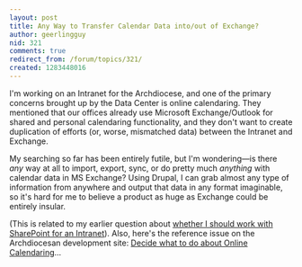 ```yaml
---
layout: post
title: Any Way to Transfer Calendar Data into/out of Exchange?
author: geerlingguy
nid: 321
comments: true
redirect_from: /forum/topics/321/
created: 1283448016
---
```

<p>I&#39;m working on an Intranet for the Archdiocese, and one of the primary concerns brought up by the Data Center is online calendaring. They mentioned that our offices already use Microsoft Exchange/Outlook for shared and personal calendaring functionality, and they don&#39;t want to create duplication of efforts (or, worse, mismatched data) between the Intranet and Exchange.</p>
<p>My searching so far has been entirely futile, but I&#39;m wondering&mdash;is there <em>any</em> way at all to import, export, sync, or do pretty much <em>anything</em> with calendar data in MS Exchange? Using Drupal, I can grab almost any type of information from anywhere and output that data in any format imaginable, so it&#39;s hard for me to believe a product as huge as Exchange could be entirely insular.</p>
<p>(This is related to my earlier question about <a href="/forum/topics/316">whether I should work with SharePoint for an Intranet</a>). Also, here&#39;s the reference issue on the Archdiocesan development site: <a href="http://archstldev.com/node/553">Decide what to do about Online Calendaring</a>...</p>
